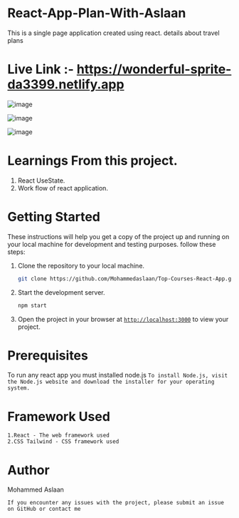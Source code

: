 ﻿# React-App-Plan-With-Aslaan
This is a single page application created using react. details about travel plans

# Live Link :- https://wonderful-sprite-da3399.netlify.app

![image](https://user-images.githubusercontent.com/81412984/233181799-5d8ecfad-0aed-4dfd-80fc-ced6ee388191.png)

![image](https://user-images.githubusercontent.com/81412984/233181906-27a75d43-c4fb-4160-8514-ddfe9ce97ecb.png)

![image](https://user-images.githubusercontent.com/81412984/233181986-74651d31-cedc-475f-a371-21b1acda7175.png)

# Learnings From this project.
  1. React UseState.
  2. Work flow of react application.
  
# Getting Started
These instructions will help you get a copy of the project up and running on your local machine for development and testing purposes.
follow these steps:

1. Clone the repository to your local machine.
    ```sh
    git clone https://github.com/Mohammedaslaan/Top-Courses-React-App.git
    ```

1. Start the development server.
    ```sh
    npm start
    ```
1. Open the project in your browser at [`http://localhost:3000`](http://localhost:3000) to view your project.

# Prerequisites
To run any react app you must installed node.js
     ```
    To install Node.js, visit the Node.js website and download the installer for your operating system.
    ```


# Framework Used
    
    1.React - The web framework used
    2.CSS Tailwind - CSS framework used
    
  
 

# Author
Mohammed Aslaan 

```If you encounter any issues with the project, please submit an issue on GitHub or contact me```

